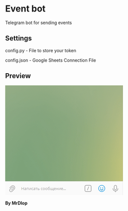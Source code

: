 # Event bot

Telegram bot for sending events

## Settings

config.py - File to store your token

config.json - Google Sheets Connection File

## Preview
![preview](preview.gif)

**By MrDlop**

